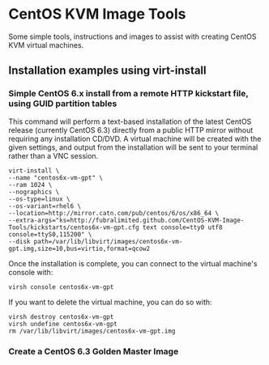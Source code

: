 # CentOS KVM Image Tools

Some simple tools, instructions and images to assist with creating CentOS KVM virtual machines. 

## Installation examples using virt-install

### Simple CentOS 6.x install from a remote HTTP kickstart file, using GUID partition tables

This command will perform a text-based installation of the latest CentOS release (currently CentOS 6.3) directly from a public HTTP mirror without requiring any installation CD/DVD. A virtual machine will be created with the given settings, and output from the installation will be sent to your terminal rather than a VNC session.

    virt-install \
    --name "centos6x-vm-gpt" \
    --ram 1024 \
    --nographics \
    --os-type=linux \
    --os-variant=rhel6 \
    --location=http://mirror.catn.com/pub/centos/6/os/x86_64 \
    --extra-args="ks=http://fubralimited.github.com/CentOS-KVM-Image-Tools/kickstarts/centos6x-vm-gpt.cfg text console=tty0 utf8 console=ttyS0,115200" \
    --disk path=/var/lib/libvirt/images/centos6x-vm-gpt.img,size=10,bus=virtio,format=qcow2
    
Once the installation is complete, you can connect to the virtual machine's console with:

    virsh console centos6x-vm-gpt
    
If you want to delete the virtual machine, you can do so with:

    virsh destroy centos6x-vm-gpt
    virsh undefine centos6x-vm-gpt
    rm /var/lib/libvirt/images/centos6x-vm-gpt.img
    
### Create a CentOS 6.3 Golden Master Image

